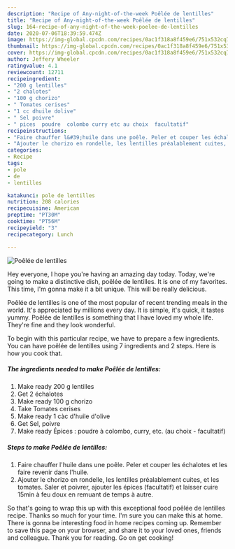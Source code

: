 ```yaml
---
description: "Recipe of Any-night-of-the-week Poêlée de lentilles"
title: "Recipe of Any-night-of-the-week Poêlée de lentilles"
slug: 164-recipe-of-any-night-of-the-week-poelee-de-lentilles
date: 2020-07-06T18:39:59.474Z
image: https://img-global.cpcdn.com/recipes/0ac1f318a8f459e6/751x532cq70/poelee-de-lentilles-photo-principale-de-la-recette.jpg
thumbnail: https://img-global.cpcdn.com/recipes/0ac1f318a8f459e6/751x532cq70/poelee-de-lentilles-photo-principale-de-la-recette.jpg
cover: https://img-global.cpcdn.com/recipes/0ac1f318a8f459e6/751x532cq70/poelee-de-lentilles-photo-principale-de-la-recette.jpg
author: Jeffery Wheeler
ratingvalue: 4.1
reviewcount: 12711
recipeingredient:
- "200 g lentilles"
- "2 chalotes"
- "100 g chorizo"
- " Tomates cerises"
- "1 cc dhuile dolive"
- " Sel poivre"
- " pices  poudre  colombo curry etc au choix  facultatif"
recipeinstructions:
- "Faire chauffer l&#39;huile dans une poêle. Peler et couper les échalotes et les faire revenir dans l&#39;huile."
- "Ajouter le chorizo en rondelle, les lentilles préalablement cuites, et les tomates. Saler et poivrer, ajouter les épices (facultatif) et laisser cuire 15min à feu doux en remuant de temps à autre."
categories:
- Recipe
tags:
- pole
- de
- lentilles

katakunci: pole de lentilles 
nutrition: 208 calories
recipecuisine: American
preptime: "PT30M"
cooktime: "PT56M"
recipeyield: "3"
recipecategory: Lunch

---
```



![Poêlée de lentilles](https://img-global.cpcdn.com/recipes/0ac1f318a8f459e6/751x532cq70/poelee-de-lentilles-photo-principale-de-la-recette.jpg)

Hey everyone, I hope you're having an amazing day today. Today, we're going to make a distinctive dish, poêlée de lentilles. It is one of my favorites. This time, I'm gonna make it a bit unique. This will be really delicious.



Poêlée de lentilles is one of the most popular of recent trending meals in the world. It's appreciated by millions every day. It is simple, it's quick, it tastes yummy. Poêlée de lentilles is something that I have loved my whole life. They're fine and they look wonderful.


To begin with this particular recipe, we have to prepare a few ingredients. You can have poêlée de lentilles using 7 ingredients and 2 steps. Here is how you cook that.

<!--inarticleads1-->

##### The ingredients needed to make Poêlée de lentilles:

1. Make ready 200 g lentilles
1. Get 2 échalotes
1. Make ready 100 g chorizo
1. Take  Tomates cerises
1. Make ready 1 càc d&#39;huile d&#39;olive
1. Get  Sel, poivre
1. Make ready  Épices : poudre à colombo, curry, etc. (au choix - facultatif)




<!--inarticleads2-->

##### Steps to make Poêlée de lentilles:

1. Faire chauffer l&#39;huile dans une poêle. Peler et couper les échalotes et les faire revenir dans l&#39;huile.
1. Ajouter le chorizo en rondelle, les lentilles préalablement cuites, et les tomates. Saler et poivrer, ajouter les épices (facultatif) et laisser cuire 15min à feu doux en remuant de temps à autre.




So that's going to wrap this up with this exceptional food poêlée de lentilles recipe. Thanks so much for your time. I'm sure you can make this at home. There is gonna be interesting food in home recipes coming up. Remember to save this page on your browser, and share it to your loved ones, friends and colleague. Thank you for reading. Go on get cooking!
